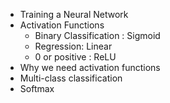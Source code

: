 

- Training a Neural Network
- Activation Functions
	- Binary Classification : Sigmoid
	- Regression: Linear
	- 0 or positive : ReLU
- Why we need activation functions
- Multi-class classification
- Softmax